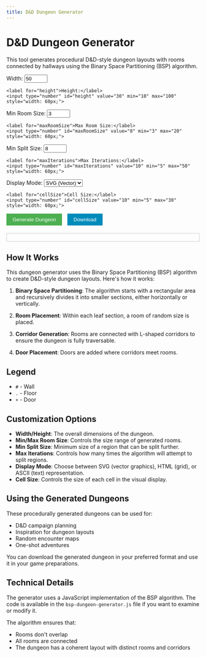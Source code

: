 ```yaml
---
title: D&D Dungeon Generator
---
```


# D&D Dungeon Generator

This tool generates procedural D&D-style dungeon layouts with rooms connected by hallways using the Binary Space Partitioning (BSP) algorithm.

<div id="controls">
  <div style="margin-bottom: 10px;">
    <label for="width">Width:</label>
    <input type="number" id="width" value="50" min="10" max="100" style="width: 60px;">
    
    <label for="height">Height:</label>
    <input type="number" id="height" value="30" min="10" max="100" style="width: 60px;">
  </div>
  
  <div style="margin-bottom: 10px;">
    <label for="minRoomSize">Min Room Size:</label>
    <input type="number" id="minRoomSize" value="3" min="2" max="10" style="width: 60px;">
    
    <label for="maxRoomSize">Max Room Size:</label>
    <input type="number" id="maxRoomSize" value="8" min="3" max="20" style="width: 60px;">
  </div>
  
  <div style="margin-bottom: 10px;">
    <label for="minSplitSize">Min Split Size:</label>
    <input type="number" id="minSplitSize" value="8" min="5" max="20" style="width: 60px;">
    
    <label for="maxIterations">Max Iterations:</label>
    <input type="number" id="maxIterations" value="10" min="5" max="50" style="width: 60px;">
  </div>
  
  <div style="margin-bottom: 10px;">
    <label for="displayMode">Display Mode:</label>
    <select id="displayMode">
      <option value="svg">SVG (Vector)</option>
      <option value="html">HTML (Grid)</option>
      <option value="ascii">ASCII (Text)</option>
    </select>
    
    <label for="cellSize">Cell Size:</label>
    <input type="number" id="cellSize" value="10" min="5" max="30" style="width: 60px;">
  </div>
  
  <button id="generateBtn" style="padding: 8px 16px; background-color: #4CAF50; color: white; border: none; cursor: pointer; margin-right: 10px;">Generate Dungeon</button>
  <button id="downloadBtn" style="padding: 8px 16px; background-color: #008CBA; color: white; border: none; cursor: pointer;">Download</button>
</div>

<div id="dungeonOutput" style="margin-top: 20px; border: 1px solid #ccc; padding: 10px; overflow: auto; max-height: 600px;"></div>

<script src="bsp-dungeon-generator.js"></script>
<script>
document.addEventListener('DOMContentLoaded', function() {
  const generateBtn = document.getElementById('generateBtn');
  const downloadBtn = document.getElementById('downloadBtn');
  const dungeonOutput = document.getElementById('dungeonOutput');
  
  let currentDungeon = null;
  
  generateBtn.addEventListener('click', function() {
    const width = parseInt(document.getElementById('width').value);
    const height = parseInt(document.getElementById('height').value);
    const minRoomSize = parseInt(document.getElementById('minRoomSize').value);
    const maxRoomSize = parseInt(document.getElementById('maxRoomSize').value);
    const minSplitSize = parseInt(document.getElementById('minSplitSize').value);
    const maxIterations = parseInt(document.getElementById('maxIterations').value);
    const displayMode = document.getElementById('displayMode').value;
    const cellSize = parseInt(document.getElementById('cellSize').value);
    
    // Create and generate the dungeon
    currentDungeon = new BSPDungeon(width, height, minRoomSize, maxRoomSize, minSplitSize, maxIterations);
    currentDungeon.generate();
    
    // Display the dungeon based on selected mode
    if (displayMode === 'svg') {
      dungeonOutput.innerHTML = currentDungeon.getDungeonSVG(cellSize);
    } else if (displayMode === 'html') {
      dungeonOutput.innerHTML = currentDungeon.getDungeonHTML(cellSize);
    } else if (displayMode === 'ascii') {
      dungeonOutput.innerHTML = `<pre>${currentDungeon.printDungeon()}</pre>`;
    }
  });
  
  downloadBtn.addEventListener('click', function() {
    if (!currentDungeon) {
      alert('Please generate a dungeon first!');
      return;
    }
    
    const displayMode = document.getElementById('displayMode').value;
    let content = '';
    let filename = 'dungeon';
    let type = '';
    
    if (displayMode === 'svg') {
      content = currentDungeon.getDungeonSVG(parseInt(document.getElementById('cellSize').value));
      filename += '.svg';
      type = 'image/svg+xml';
    } else if (displayMode === 'html') {
      content = `<!DOCTYPE html><html><head><title>Dungeon</title></head><body>${currentDungeon.getDungeonHTML(parseInt(document.getElementById('cellSize').value))}</body></html>`;
      filename += '.html';
      type = 'text/html';
    } else if (displayMode === 'ascii') {
      content = currentDungeon.printDungeon();
      filename += '.txt';
      type = 'text/plain';
    }
    
    const blob = new Blob([content], { type });
    const url = URL.createObjectURL(blob);
    
    const a = document.createElement('a');
    a.href = url;
    a.download = filename;
    a.click();
    
    URL.revokeObjectURL(url);
  });
  
  // Generate a dungeon on page load
  generateBtn.click();
});
</script>

## How It Works

This dungeon generator uses the Binary Space Partitioning (BSP) algorithm to create D&D-style dungeon layouts. Here's how it works:

1. **Binary Space Partitioning**: The algorithm starts with a rectangular area and recursively divides it into smaller sections, either horizontally or vertically.

2. **Room Placement**: Within each leaf section, a room of random size is placed.

3. **Corridor Generation**: Rooms are connected with L-shaped corridors to ensure the dungeon is fully traversable.

4. **Door Placement**: Doors are added where corridors meet rooms.

## Legend

- `#` - Wall
- `.` - Floor
- `+` - Door

## Customization Options

- **Width/Height**: The overall dimensions of the dungeon.
- **Min/Max Room Size**: Controls the size range of generated rooms.
- **Min Split Size**: Minimum size of a region that can be split further.
- **Max Iterations**: Controls how many times the algorithm will attempt to split regions.
- **Display Mode**: Choose between SVG (vector graphics), HTML (grid), or ASCII (text) representation.
- **Cell Size**: Controls the size of each cell in the visual display.

## Using the Generated Dungeons

These procedurally generated dungeons can be used for:

- D&D campaign planning
- Inspiration for dungeon layouts
- Random encounter maps
- One-shot adventures

You can download the generated dungeon in your preferred format and use it in your game preparations.

## Technical Details

The generator uses a JavaScript implementation of the BSP algorithm. The code is available in the `bsp-dungeon-generator.js` file if you want to examine or modify it.

The algorithm ensures that:
- Rooms don't overlap
- All rooms are connected
- The dungeon has a coherent layout with distinct rooms and corridors

